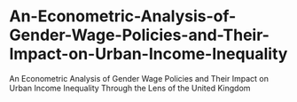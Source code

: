 # An-Econometric-Analysis-of-Gender-Wage-Policies-and-Their-Impact-on-Urban-Income-Inequality
An Econometric Analysis of Gender Wage Policies and Their Impact on Urban Income Inequality Through the Lens of the United Kingdom
